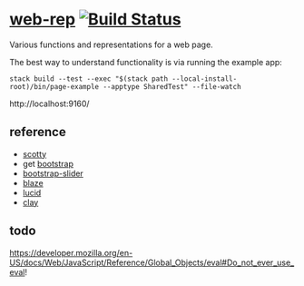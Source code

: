 [web-rep](https://github.com/tonyday567/web-rep) [![Build Status](https://travis-ci.org/tonyday567/web-rep.svg)](https://travis-ci.org/tonyday567/web-rep)
===

Various functions and representations for a web page.

The best way to understand functionality is via running the example app:

```
stack build --test --exec "$(stack path --local-install-root)/bin/page-example --apptype SharedTest" --file-watch
```

http://localhost:9160/

reference
---

- [scotty](https://downloads.haskell.org/~ghc/latest/docs/html/users_guide/flags.html#flag-reference)
- get [bootstrap](https://getbootstrap.com/)
- [bootstrap-slider](https://seiyria.com/bootstrap-slider)
- [blaze](http://hackage.haskell.org/package/blaze-html)
- [lucid](http://hackage.haskell.org/package/lucid)
- [clay](https://www.stackage.org/clay)

todo
---

https://developer.mozilla.org/en-US/docs/Web/JavaScript/Reference/Global_Objects/eval#Do_not_ever_use_eval!
